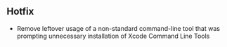 ## Hotfix

- Remove leftover usage of a non-standard command-line tool that was prompting unnecessary installation of Xcode Command Line Tools
